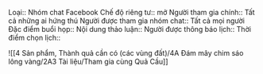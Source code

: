 Loại:: Nhóm chat Facebook
Chế độ riêng tư:: mở
Người tham gia chính:: Tất cả những ai hứng thú
Người được tham gia nhóm chat:: Tất cả mọi người
Đặc điểm buổi họp:: 
Nội dung thảo luận:: 
Người được thông báo lịch::
Thời điểm chọn lịch::

![[4 Sản phẩm, Thành quả cần có (các vùng đất)/4A Đám mây chim sáo lông vàng/2A3 Tài liệu/Tham gia cùng Quả Cầu]] 
